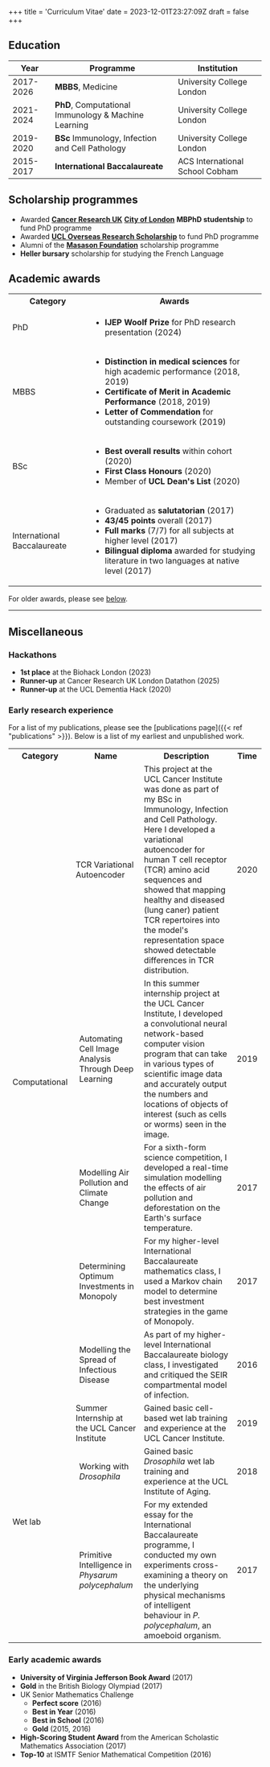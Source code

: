 +++
title = 'Curriculum Vitae'
date = 2023-12-01T23:27:09Z
draft = false
+++

## Education

| Year      | Programme                                            | Institution                     |
| --------- | ---------------------------------------------------- | ------------------------------- |
| 2017-2026 | **MBBS**, Medicine                                   | University College London       |
| 2021-2024 | **PhD**, Computational Immunology & Machine Learning | University College London       |
| 2019-2020 | **BSc** Immunology, Infection and Cell Pathology     | University College London       |
| 2015-2017 | **International Baccalaureate**                      | ACS International School Cobham |

## Scholarship programmes

- Awarded [**Cancer Research UK**](https://donate.cancerresearchuk.org) [**City of London**](https://www.colcc.ac.uk/) **MBPhD studentship** to fund PhD programme
- Awarded [**UCL Overseas Research Scholarship**](https://www.ucl.ac.uk/scholarships/research-excellence-scholarship) to fund PhD programme
- Alumni of the [**Masason Foundation**](https://masason-foundation.org/en/) scholarship programme
- **Heller bursary** scholarship for studying the French Language

## Academic awards

<table>
  <tr>
    <th>Category</th>
    <th>Awards</th>
  </tr>
  <tr>
    <td>PhD</td>
    <td>
      <ul>
        <li><b>IJEP Woolf Prize</b> for PhD research presentation (2024)</li>
      </ul>
    </td>
  </tr>
  <tr>
    <td>MBBS</td>
    <td>
      <ul>
        <li><b>Distinction in medical sciences</b> for high academic performance (2018, 2019)</li>
        <li><b>Certificate of Merit in Academic Performance</b> (2018, 2019)</li>
        <li><b>Letter of Commendation</b> for outstanding coursework (2019)</li>
      </ul>
    </td>
  </tr>
  <tr>
    <td>BSc</td>
    <td>
      <ul>
        <li><b>Best overall results</b> within cohort (2020)</li>
        <li><b>First Class Honours</b> (2020)</li>
        <li>Member of <b>UCL Dean's List</b> (2020)</li>
      </ul>
    </td>
  </tr>
  <tr>
    <td>International Baccalaureate</td>
    <td>
      <ul>
        <li>Graduated as <b>salutatorian</b> (2017)</li>
        <li><b>43/45 points</b> overall (2017)</li>
        <li><b>Full marks</b> (7/7) for all subjects at higher level (2017)</li>
        <li><b>Bilingual diploma</b> awarded for studying literature in two languages at native level (2017)</li>
      </ul>
    </td>
  </tr>
</table>

For older awards, please see [below](#early-academic-awards).

---

## Miscellaneous

### Hackathons

- **1st place** at the Biohack London (2023)
- **Runner-up** at Cancer Research UK London Datathon (2025)
- **Runner-up** at the UCL Dementia Hack (2020)

### Early research experience

For a list of my publications, please see the [publications page]({{< ref
"publications" >}}). Below is a list of my earliest and unpublished work.

<table>
  <tr>
    <th>Category</th>
    <th>Name</th>
    <th>Description</th>
    <th>Time</th>
  </tr>
  <tr>
    <td rowspan="5">Computational</td>
    <td>TCR Variational Autoencoder</td>
    <td>
      This project at the UCL Cancer Institute was done as part of my BSc in Immunology, Infection and Cell Pathology.
      Here I developed a variational autoencoder for human T cell receptor (TCR) amino acid sequences and showed that mapping healthy and diseased (lung caner) patient TCR repertoires into the model's representation space showed detectable differences in TCR distribution.
    </td>
    <td>2020</td>
  </tr>
  <tr>
    <td style="padding-left: 15px;">Automating Cell Image Analysis Through Deep Learning</td>
    <td>
      In this summer internship project at the UCL Cancer Institute, I developed a convolutional neural network-based computer vision program that can take in various types of scientific image data and accurately output the numbers and locations of objects of interest (such as cells or worms) seen in the image.
    </td>
    <td>2019</td>
  </tr>
  <tr>
    <td style="padding-left: 15px;">Modelling Air Pollution and Climate Change</td>
    <td>
      For a sixth-form science competition, I developed a real-time simulation modelling the effects of air pollution and deforestation on the Earth's surface temperature.
    </td>
    <td>2017</td>
  </tr>
  <tr>
    <td style="padding-left: 15px;">Determining Optimum Investments in Monopoly</td>
    <td>
      For my higher-level International Baccalaureate mathematics class, I used a Markov chain model to determine best investment strategies in the game of Monopoly.
    </td>
    <td>2017</td>
  </tr>
  <tr>
    <td style="padding-left: 15px;">Modelling the Spread of Infectious Disease</td>
    <td>
      As part of my higher-level International Baccalaureate biology class, I investigated and critiqued the SEIR compartmental model of infection.
    </td>
    <td>2016</td>
  </tr>
  <tr>
    <td rowspan="3">Wet lab</td>
    <td>Summer Internship at the UCL Cancer Institute</td>
    <td>
      Gained basic cell-based wet lab training and experience at the UCL Cancer Institute.
    </td>
    <td>2019</td>
  </tr>
  <tr>
    <td style="padding-left: 15px;">Working with <i>Drosophila</i></td>
    <td>
      Gained basic <i>Drosophila</i> wet lab training and experience at the UCL Institute of Aging.
    </td>
    <td>2018</td>
  </tr>
  <tr>
    <td style="padding-left: 15px;">Primitive Intelligence in <i>Physarum polycephalum</i></td>
    <td>
      For my extended essay for the International Baccalaureate programme, I conducted my own experiments cross-examining a theory on the underlying physical mechanisms of intelligent behaviour in <i>P. polycephalum</i>, an amoeboid organism.
    </td>
    <td>2017</td>
  </tr>
</table>

### Early academic awards

- **University of Virginia Jefferson Book Award** (2017)
- **Gold** in the British Biology Olympiad (2017)
- UK Senior Mathematics Challenge
  - **Perfect score** (2016)
  - **Best in Year** (2016)
  - **Best in School** (2016)
  - **Gold** (2015, 2016)
- **High-Scoring Student Award** from the American Scholastic Mathematics Association (2017)
- **Top-10** at ISMTF Senior Mathematical Competition (2016)
